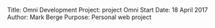 Title: 					Omni
Development Project: 	project Omni
Start Date: 			18 April 2017
Author:					Mark Berge
Purpose: 				Personal web project
